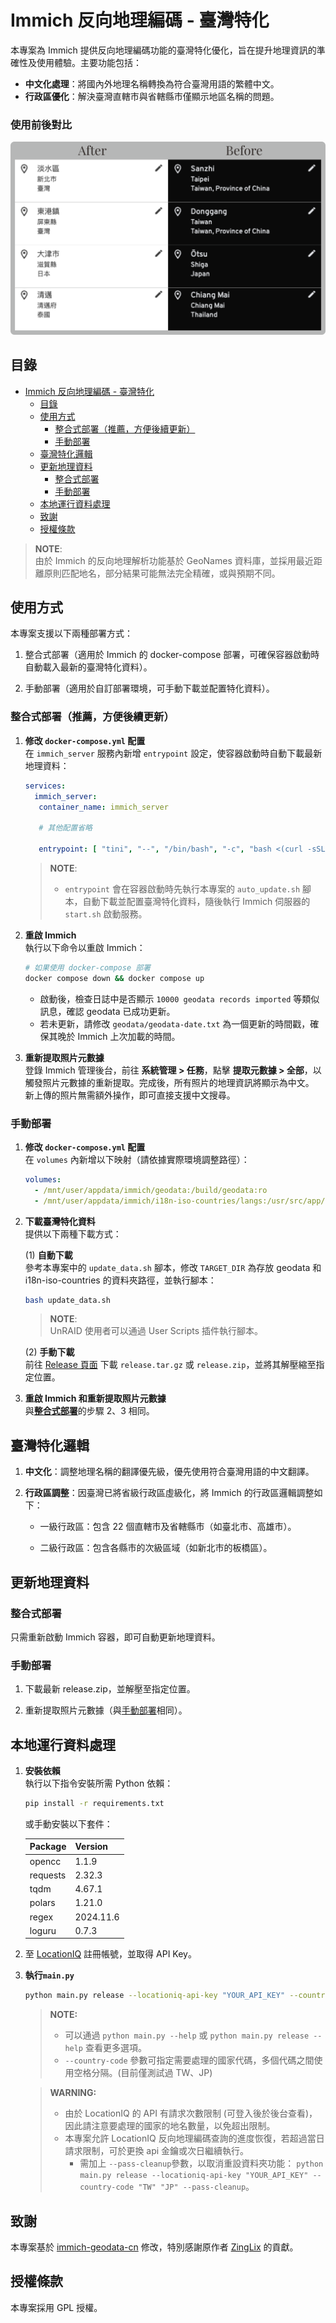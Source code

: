 # Immich 反向地理編碼 - 臺灣特化  
  
本專案為 Immich 提供反向地理編碼功能的臺灣特化優化，旨在提升地理資訊的準確性及使用體驗。主要功能包括：  
  
- **中文化處理**：將國內外地理名稱轉換為符合臺灣用語的繁體中文。  
- **行政區優化**：解決臺灣直轄市與省轄縣市僅顯示地區名稱的問題。  

### 使用前後對比  
![使用前後對比](./image/example.png) 

## 目錄

- [Immich 反向地理編碼 - 臺灣特化](#immich-反向地理編碼---臺灣特化)
  - [目錄](#目錄)
  - [使用方式](#使用方式)
    - [整合式部署（推薦，方便後續更新）](#整合式部署推薦方便後續更新)
    - [手動部署](#手動部署)
  - [臺灣特化邏輯](#臺灣特化邏輯)
  - [更新地理資料](#更新地理資料)
    - [整合式部署](#整合式部署)
    - [手動部署](#手動部署-1)
  - [本地運行資料處理](#本地運行資料處理)
  - [致謝](#致謝)
  - [授權條款](#授權條款)
  
> **NOTE**:  
> 由於 Immich 的反向地理解析功能基於 GeoNames 資料庫，並採用最近距離原則匹配地名，部分結果可能無法完全精確，或與預期不同。  

## 使用方式

本專案支援以下兩種部署方式：  

1. 整合式部署（適用於 Immich 的 docker-compose 部署，可確保容器啟動時自動載入最新的臺灣特化資料）。

2. 手動部署（適用於自訂部署環境，可手動下載並配置特化資料）。

### 整合式部署（推薦，方便後續更新）
  
1. **修改 `docker-compose.yml` 配置**  
   在 `immich_server` 服務內新增 `entrypoint` 設定，使容器啟動時自動下載最新地理資料：  
   ```yaml  
   services:
     immich_server:
      container_name: immich_server

      # 其他配置省略

      entrypoint: [ "tini", "--", "/bin/bash", "-c", "bash <(curl -sSL https://raw.githubusercontent.com/RxChi1d/immich-geodata-zh-tw/refs/heads/main/auto_update.sh) && exec /bin/bash start.sh" ]
   ```  
   > **NOTE**:  
   > - `entrypoint` 會在容器啟動時先執行本專案的 `auto_update.sh` 腳本，自動下載並配置臺灣特化資料，隨後執行 Immich 伺服器的 `start.sh` 啟動服務。

2. **重啟 Immich**  
   執行以下命令以重啟 Immich： 
   ```bash  
   # 如果使用 docker-compose 部署
   docker compose down && docker compose up
   ```  
   - 啟動後，檢查日誌中是否顯示 `10000 geodata records imported` 等類似訊息，確認 geodata 已成功更新。  
   - 若未更新，請修改 `geodata/geodata-date.txt` 為一個更新的時間戳，確保其晚於 Immich 上次加載的時間。 
  
3. **重新提取照片元數據**  
   登錄 Immich 管理後台，前往 **系統管理 > 任務**，點擊 **提取元數據 > 全部**，以觸發照片元數據的重新提取。完成後，所有照片的地理資訊將顯示為中文。  
   新上傳的照片無需額外操作，即可直接支援中文搜尋。  

### 手動部署

1. **修改 `docker-compose.yml` 配置**  
   在 `volumes` 內新增以下映射（請依據實際環境調整路徑）：  
   ```yaml
   volumes:
     - /mnt/user/appdata/immich/geodata:/build/geodata:ro
     - /mnt/user/appdata/immich/i18n-iso-countries/langs:/usr/src/app/node_modules/i18n-iso-countries/langs:ro
   ```
  
2. **下載臺灣特化資料**  
   提供以下兩種下載方式：  
       
   (1) **自動下載**  
      參考本專案中的 `update_data.sh` 腳本，修改 `TARGET_DIR` 為存放 geodata 和 i18n-iso-countries 的資料夾路徑，並執行腳本：  
      ```bash
      bash update_data.sh
      ```  
      > **NOTE**:  
      > UnRAID 使用者可以通過 User Scripts 插件執行腳本。
     
   (2) **手動下載**  
      前往 [Release 頁面](https://github.com/RxChi1d/immich-geodata-zh-tw/releases/latest) 下載 `release.tar.gz` 或 `release.zip`，並將其解壓縮至指定位置。
  
3. **重啟 Immich 和重新提取照片元數據**  
   與[**整合式部署**](#整合式部署)的步驟 2、3 相同。
  
## 臺灣特化邏輯  
  
1. **中文化**：調整地理名稱的翻譯優先級，優先使用符合臺灣用語的中文翻譯。  

2. **行政區調整**：因臺灣已將省級行政區虛級化，將 Immich 的行政區邏輯調整如下：  
   - 一級行政區：包含 22 個直轄市及省轄縣市（如臺北市、高雄市）。  

   - 二級行政區：包含各縣市的次級區域（如新北市的板橋區）。  
  
## 更新地理資料

### 整合式部署
  
只需重新啟動 Immich 容器，即可自動更新地理資料。  

### 手動部署
  
1. 下載最新 release.zip，並解壓至指定位置。
   
2. 重新提取照片元數據（與[手動部署](#手動部署)相同）。
  
## 本地運行資料處理  
  
1. **安裝依賴**  
   執行以下指令安裝所需 Python 依賴：  

   ```bash  
   pip install -r requirements.txt
   ```  

   或手動安裝以下套件：  

      | Package  | Version   |
      | -------- | --------- |
      | opencc   | 1.1.9     |
      | requests | 2.32.3    |
      | tqdm     | 4.67.1    |
      | polars   | 1.21.0    |
      | regex    | 2024.11.6 |
      | loguru   | 0.7.3     |
   
2. 至 [LocationIQ](https://locationiq.com/) 註冊帳號，並取得 API Key。  

3. **執行`main.py`**  
   ```bash  
   python main.py release --locationiq-api-key "YOUR_API_KEY" --country-code "TW" "JP"
   ```  
   > **NOTE:**  
   > - 可以通過 `python main.py --help` 或 `python main.py release --help` 查看更多選項。  
   > - `--country-code` 參數可指定需要處理的國家代碼，多個代碼之間使用空格分隔。(目前僅測試過 TW、JP)  
     
   > **WARNING:**  
   > - 由於 LocationIQ 的 API 有請求次數限制 (可登入後於後台查看)，因此請注意要處理的國家的地名數量，以免超出限制。  
   > - 本專案允許 LocationIQ 反向地理編碼查詢的進度恢復，若超過當日請求限制，可於更換 api 金鑰或次日繼續執行。  
   >   - 需加上 `--pass-cleanup`參數，以取消重設資料夾功能： `python main.py release --locationiq-api-key "YOUR_API_KEY" --country-code "TW" "JP" --pass-cleanup`。  
  
## 致謝  
  
本專案基於 [immich-geodata-cn](https://github.com/ZingLix/immich-geodata-cn) 修改，特別感謝原作者 [ZingLix](https://github.com/ZingLix) 的貢獻。  
  
## 授權條款  
  
本專案採用 GPL 授權。  
